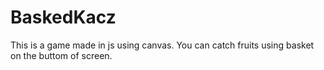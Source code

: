 # BaskedKacz

This is a game made in js using canvas. You can catch fruits using basket on the buttom of screen.
